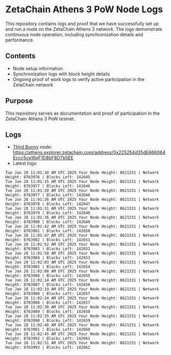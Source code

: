 # ZetaChain Athens 3 PoW Node Logs
This repository contains logs and proof that we have successfully set up and run a node on the ZetaChain Athens 3 network. The logs demonstrate continuous node operation, including synchronization details and performance.

## Contents
- Node setup information
- Synchronization logs with block height details
- Ongoing proof of work logs to verify active participation in the ZetaChain network

## Purpose
This repository serves as documentation and proof of participation in the ZetaChain Athens 3 PoW testnet.

## Logs

- [Third Bunny](https://thirdbunny.xyz/) node: https://athens.explorer.zetachain.com/address/0x225254d35dE666064Eccc5ce16eF1D8bF8D7b5EE
- Latest logs:
```
Tue Jan 28 11:01:10 AM UTC 2025 Your Node Height: 8621331 | Network Height: 8763976 | Blocks Left: 142645
Tue Jan 28 11:01:15 AM UTC 2025 Your Node Height: 8621331 | Network Height: 8763977 | Blocks Left: 142646
Tue Jan 28 11:01:20 AM UTC 2025 Your Node Height: 8621331 | Network Height: 8763977 | Blocks Left: 142646
Tue Jan 28 11:01:26 AM UTC 2025 Your Node Height: 8621331 | Network Height: 8763978 | Blocks Left: 142647
Tue Jan 28 11:01:31 AM UTC 2025 Your Node Height: 8621331 | Network Height: 8763979 | Blocks Left: 142648
Tue Jan 28 11:01:36 AM UTC 2025 Your Node Height: 8621331 | Network Height: 8763980 | Blocks Left: 142649
Tue Jan 28 11:01:42 AM UTC 2025 Your Node Height: 8621331 | Network Height: 8763981 | Blocks Left: 142650
Tue Jan 28 11:01:47 AM UTC 2025 Your Node Height: 8621331 | Network Height: 8763982 | Blocks Left: 142651
Tue Jan 28 11:01:52 AM UTC 2025 Your Node Height: 8621331 | Network Height: 8763983 | Blocks Left: 142652
Tue Jan 28 11:01:58 AM UTC 2025 Your Node Height: 8621331 | Network Height: 8763984 | Blocks Left: 142653
Tue Jan 28 11:02:03 AM UTC 2025 Your Node Height: 8621331 | Network Height: 8763985 | Blocks Left: 142654
Tue Jan 28 11:02:08 AM UTC 2025 Your Node Height: 8621331 | Network Height: 8763986 | Blocks Left: 142655
Tue Jan 28 11:02:14 AM UTC 2025 Your Node Height: 8621331 | Network Height: 8763987 | Blocks Left: 142656
Tue Jan 28 11:02:19 AM UTC 2025 Your Node Height: 8621331 | Network Height: 8763988 | Blocks Left: 142657
Tue Jan 28 11:02:24 AM UTC 2025 Your Node Height: 8621331 | Network Height: 8763988 | Blocks Left: 142657
Tue Jan 28 11:02:30 AM UTC 2025 Your Node Height: 8621331 | Network Height: 8763989 | Blocks Left: 142658
Tue Jan 28 11:02:35 AM UTC 2025 Your Node Height: 8621331 | Network Height: 8763990 | Blocks Left: 142659
Tue Jan 28 11:02:40 AM UTC 2025 Your Node Height: 8621331 | Network Height: 8763991 | Blocks Left: 142660
Tue Jan 28 11:02:45 AM UTC 2025 Your Node Height: 8621331 | Network Height: 8763992 | Blocks Left: 142661
Tue Jan 28 11:02:51 AM UTC 2025 Your Node Height: 8621331 | Network Height: 8763993 | Blocks Left: 142662
```
